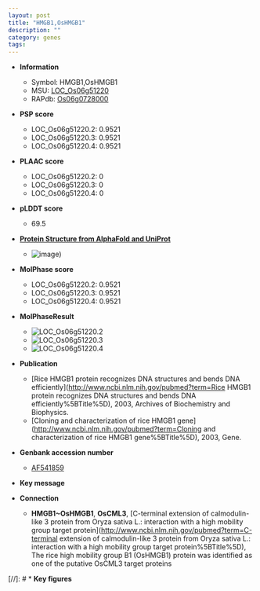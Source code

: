 ```yaml
---
layout: post
title: "HMGB1,OsHMGB1"
description: ""
category: genes
tags: 
---
```


* **Information**  
    + Symbol: HMGB1,OsHMGB1  
    + MSU: [LOC_Os06g51220](http://rice.plantbiology.msu.edu/cgi-bin/ORF_infopage.cgi?orf=LOC_Os06g51220)  
    + RAPdb: [Os06g0728000](http://rapdb.dna.affrc.go.jp/viewer/gbrowse_details/irgsp1?name=Os06g0728000)  

* **PSP score**  
    + LOC_Os06g51220.2: 0.9521 
    + LOC_Os06g51220.3: 0.9521 
    + LOC_Os06g51220.4: 0.9521 

* **PLAAC score**  
    + LOC_Os06g51220.2: 0 
    + LOC_Os06g51220.3: 0 
    + LOC_Os06g51220.4: 0 

* **pLDDT score**
    + 69.5

* **[Protein Structure from AlphaFold and UniProt](https://www.uniprot.org/uniprotkb/Q5Z7N3/entry#structure)**
    + ![image](https://ricepsp.github.io/images/Q5/AF-Q5Z7N3-F1.png))

* **MolPhase score**
    + LOC_Os06g51220.2: 0.9521
    + LOC_Os06g51220.3: 0.9521
    + LOC_Os06g51220.4: 0.9521

* **MolPhaseResult**
    + ![LOC_Os06g51220.2](https://ricepsp.github.io/pictures/LOC_Os06g/LOC_Os06g51220.2.png)
    + ![LOC_Os06g51220.3](https://ricepsp.github.io/pictures/LOC_Os06g/LOC_Os06g51220.3.png)
    + ![LOC_Os06g51220.4](https://ricepsp.github.io/pictures/LOC_Os06g/LOC_Os06g51220.4.png)

* **Publication**  
    + [Rice HMGB1 protein recognizes DNA structures and bends DNA efficiently](http://www.ncbi.nlm.nih.gov/pubmed?term=Rice HMGB1 protein recognizes DNA structures and bends DNA efficiently%5BTitle%5D), 2003, Archives of Biochemistry and Biophysics.
    + [Cloning and characterization of rice HMGB1 gene](http://www.ncbi.nlm.nih.gov/pubmed?term=Cloning and characterization of rice HMGB1 gene%5BTitle%5D), 2003, Gene.

* **Genbank accession number**  
    + [AF541859](http://www.ncbi.nlm.nih.gov/nuccore/AF541859)

* **Key message**  

* **Connection**  
    + __HMGB1~OsHMGB1__, __OsCML3__, [C-terminal extension of calmodulin-like 3 protein from Oryza sativa L.: interaction with a high mobility group target protein](http://www.ncbi.nlm.nih.gov/pubmed?term=C-terminal extension of calmodulin-like 3 protein from Oryza sativa L.: interaction with a high mobility group target protein%5BTitle%5D), The rice high mobility group B1 (OsHMGB1) protein was identified as one of the putative OsCML3 target proteins

[//]: # * **Key figures**  


